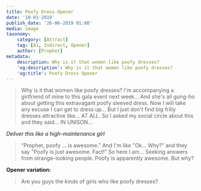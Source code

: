 ```yaml
---
title: Poofy Dress Opener
date: '10-01-2019'
publish_date: '26-06-2019 01:00'
media: image
taxonomy:
    category: [Attract]
    tag: [A1, Indirect, Opener]
    author: [Prophet]
metadata:
    description: Why is it that women like poofy dresses?
    'og:description': Why is it that women like poofy dresses?
    'og:title': Poofy Dress Opener
---
```


> Why is it that women like poofy dresses? I'm accompanying a girlfriend of mine to this gala event next week... And she's all gung-ho about getting this extravagant poofy sleeved dress. Now I will take any excuse I can get to dress up... But I just don't find big frilly dresses attractive like… AT ALL. So I asked my social circle about this and they said... IN UNISON... 

_Deliver this like a high-maintenance girl_

> “Prophet, poofy ... is awesome.” And I'm like "Ok... Why?" and they say "Poofy is just awesome. Fact!” So here I am... Seeking answers from strange-looking people. Poofy is apparently awesome. But why?

**Opener variation:** 
> Are you guys the kinds of girls who like poofy dresses?